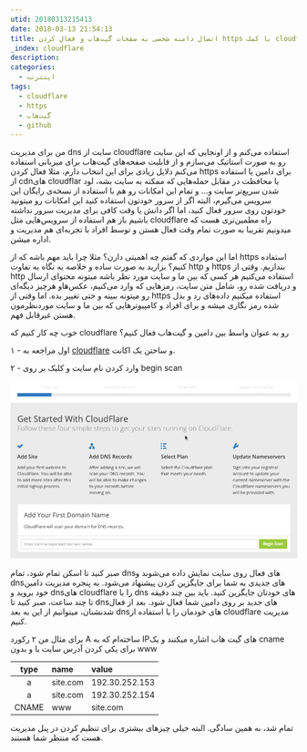 ```yaml
---
utid: 20180313215413
date: 2018-03-13 21:54:13
title: اتصال دامنه شخصی به صفحات گیت‌هاب و فعال کردن https با کمک cloudflare
_index: cloudflare
description:
categories:
  - اینترنت
tags:
  - cloudflare
  - https
  - گیت‌هاب
  - github
---
```

من برای مدیریت dns سایت از cloudflare استفاده می‌کنم و از اونجایی که این سایت رو به صورت استاتیک می‌سازم و از قابلیت صفحه‌های گیت‌هاب برای میزبانی استفاده می‌کنم دلایل زیادی برای این انتخاب دارم، مثلا فعال کردن https برای دامین یا استفاده از cdnهای cloudflar یا محافظت در مقابل حمله‌هایی که ممکنه به سایت بشه، لود شدن سریع‌تر سایت و... و تمام این امکانات رو هم با استفاده از نسخه‌ی رایگان این سرویس می‌گیرم، البته اگر از سرور خودتون استفاده کنید این امکانات رو میتونید خودتون روی سرور فعال کنید، اما اگر دانش یا وقت کافی برای مدیریت سرور نداشته باشیم باز هم استفاده از سرویس‌هایی مثل cloudflare راه مطمین‌تری هست که میدونیم تقریبا به صورت تمام وقت فعال هستن و توسط افراد با تجربه‌ای هم مدیریت و اداره میشن.

اما این مواردی که گفتم چه اهمیتی دارن؟ مثلا چرا باید مهم باشه که از https استفاده کنیم؟ بزارید به صورت ساده و خلاصه یه نگاه به تفاوت http و https بندازیم. وقتی از http استفاده می‌کنیم هر کسی که بین ما و سایت مورد نظر باشه میتونه محتوای ارسال و دریافت شده رو، شامل متن سایت، رمزهایی که وارد می‌کنیم، عکس‌هاو هرچیز دیگه‌ای رو میتونه ببینه و حتی تغییر بده. اما وقتی از https استفاده میکنیم داده‌های رد و بدل شده رمز نگاری میشه و برای افراد و کامپیوترهایی که بین ما و سایت موردنظرمون هستن غیرقابل فهم.

خوب چه کار کنیم که cloudflare رو به عنوان واسط بین دامین و گیت‌هاب فعال کنیم؟ 

۱ - اول مراجعه به [cloudflare](https://www.cloudflare.com/) و ساختن یک اکانت.

۲ - وارد کردن نام سایت و کلیک بر روی begin scan

![add site](/images/2018-03-13-cloudflare1.png)

صبر کنید تا اسکن تمام شود، تمام dnsهای فعال روی سایت نمایش داده می‌شوند و dnsهای جدیدی به شما برای جایگزین کردن پیشنهاد می‌شود. به پنجره‌ مدیریت دامین خود بروید و dnsهای cloudflare را با dns های خودتان جایگزین کنید. باید بین چند دقیقه تا چند ساعت، صبر کنید تا dnsهای جدید بر روی دامین شما فعال شود. بعد از فعال شدنشنان، میتوانیم از این به بعد dnsهای خودمان را با استفاده از cloudflare مدیریت کنیم.

برای مثال من ۲ رکورد A ساخته‌ام که به IPهای گیت هاب اشاره میکنند و یک cname برای یکی کردن آدرس سایت با و بدون www

| type  | name       | value          |
|:-----:|:-----------|:---------------|
| a     | site.com   | 192.30.252.153 |
| a     | site.com   | 192.30.252.154 |
| CNAME | www        | site.com       |

تمام شد، به همین سادگی. البته خیلی چیزهای بیشتری برای تنظیم کردن در پنل مدیریت هست که منتظر شما هستند.


